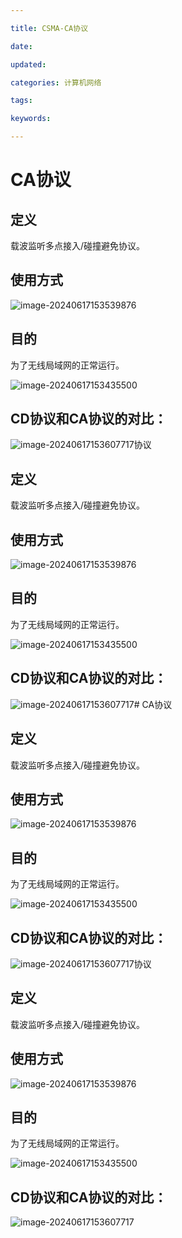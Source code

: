 ```yaml
---

title: CSMA-CA协议

date: 

updated: 

categories: 计算机网络

tags: 

keywords: 

---
```

# CA协议

## 定义

载波监听多点接入/碰撞避免协议。

## 使用方式

![image-20240617153539876](../TyporaImage/image-20240617153539876.png)

## 目的

为了无线局域网的正常运行。

![image-20240617153435500](../TyporaImage/image-20240617153435500.png)





## CD协议和CA协议的对比：

![image-20240617153607717](../TyporaImage/image-20240617153607717.png)协议

## 定义

载波监听多点接入/碰撞避免协议。

## 使用方式

![image-20240617153539876](../TyporaImage/image-20240617153539876.png)

## 目的

为了无线局域网的正常运行。

![image-20240617153435500](../TyporaImage/image-20240617153435500.png)





## CD协议和CA协议的对比：

![image-20240617153607717](../TyporaImage/image-20240617153607717.png)# CA协议

## 定义

载波监听多点接入/碰撞避免协议。

## 使用方式

![image-20240617153539876](../TyporaImage/image-20240617153539876.png)

## 目的

为了无线局域网的正常运行。

![image-20240617153435500](../TyporaImage/image-20240617153435500.png)





## CD协议和CA协议的对比：

![image-20240617153607717](../TyporaImage/image-20240617153607717.png)协议

## 定义

载波监听多点接入/碰撞避免协议。

## 使用方式

![image-20240617153539876](../TyporaImage/image-20240617153539876.png)

## 目的

为了无线局域网的正常运行。

![image-20240617153435500](../TyporaImage/image-20240617153435500.png)





## CD协议和CA协议的对比：

![image-20240617153607717](../TyporaImage/image-20240617153607717.png)